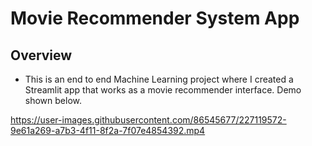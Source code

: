 # Movie Recommender System App

## Overview
* This is an end to end Machine Learning project where I created a Streamlit app that works as a movie recommender interface. Demo shown below.

https://user-images.githubusercontent.com/86545677/227119572-9e61a269-a7b3-4f11-8f2a-7f07e4854392.mp4

